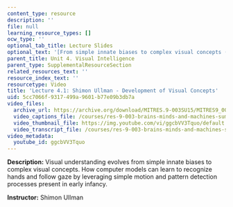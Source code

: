```yaml
---
content_type: resource
description: ''
file: null
learning_resource_types: []
ocw_type: ''
optional_tab_title: Lecture Slides
optional_text: '[From simple innate biases to complex visual concepts (PDF - 2.4MB)](resources/mitres_9_003sum15_lec4-1)'
parent_title: Unit 4. Visual Intelligence
parent_type: SupplementalResourceSection
related_resources_text: ''
resource_index_text: ''
resourcetype: Video
title: 'Lecture 4.1: Shimon Ullman - Development of Visual Concepts'
uid: 5cc7066f-9317-499a-9601-b77e09b3db7a
video_files:
  archive_url: https://archive.org/download/MITRES.9-003SU15/MITRES9_003SU15_Lecture_4-1_300k.mp4
  video_captions_file: /courses/res-9-003-brains-minds-and-machines-summer-course-summer-2015/8188dbb266b35f09bd1c57eef4872c56_ggcbVV3Tquo.vtt
  video_thumbnail_file: https://img.youtube.com/vi/ggcbVV3Tquo/default.jpg
  video_transcript_file: /courses/res-9-003-brains-minds-and-machines-summer-course-summer-2015/56d1ccd3d6187c279e98cc4d3d8fc283_ggcbVV3Tquo.pdf
video_metadata:
  youtube_id: ggcbVV3Tquo
---
```


**Description:** Visual understanding evolves from simple innate biases to complex visual concepts. How computer models can learn to recognize hands and follow gaze by leveraging simple motion and pattern detection processes present in early infancy.

**Instructor:** Shimon Ullman